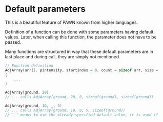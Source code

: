 # Default parameters

This is a beautiful feature of PAWN known from higher languages.

Definition of a function can be done with some parameters having default values. Later, when calling this function, the parameter does not have to be passed.

Many functions are structured in way that these default parameters are in last place and during call, they are simply not mentioned.

```c
// Function definition
AdjArray(arr[], pintensity, startindex = 0, count = sizeof arr, size = sizeof arr)
{
    ...
}

AdjArray(ground, 20)
// ... calls AdjArray(ground, 20, 0, sizeof(ground), sizeof(ground))

AdjArray(ground, 10, _, 5)
// ... calls AdjArray(ground, 10, 0, 5, sizeof(ground))
// ’_’ means to use the already-specified default value, it is used if the param is not last in the list of arguments
```



